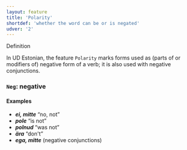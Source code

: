 ```yaml
---
layout: feature
title: 'Polarity'
shortdef: 'whether the word can be or is negated'
udver: '2'
---
```


Definition


In UD Estonian, the feature `Polarity` marks forms used as (parts of or modifiers of)
negative form of a verb; it is also used with negative conjunctions.

### <a name="Neg">`Neg`</a>: negative

#### Examples

* _<b>ei, mitte</b>_ “no, not”
* _<b>pole</b>_ “is not”
* _<b>polnud</b>_ “was not”
* _<b>ära</b>_ “don't”
* _<b>ega, mitte</b>_ (negative conjunctions)

<!-- Interlanguage links updated Út 9. května 2023, 20:03:45 CEST -->
